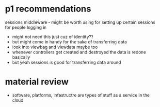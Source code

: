 # p1 recommendations
sessions middleware - might be worth using for setting up certain sessions for people logging in
- might not need this just cuz of identity??
- but might come in handy for the sake of transferring data
- look into viewbag and viewdata maybe too
- whenever controllers get created and destroyed the data is redone basically
- but yeah sessions is good for transferring data around

# material review
- software, platforms, infastructre are types of stuff as a service in the cloud
